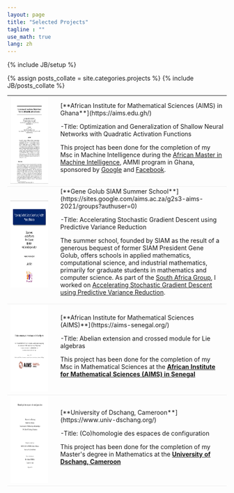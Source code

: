 ```yaml
---
layout: page
title: "Selected Projects"
tagline : ""
use_math: true
lang: zh
---
```

{% include JB/setup %}

{% assign posts_collate = site.categories.projects %}
{% include JB/posts_collate %}

<link rel="stylesheet" href="/glyphicons/css/glyphicons.css" />

<table style="width:100%">
<col width="20%">
<col width="10">
<col >


<tr style="border-bottom:1pt solid #eee">
<td markdown="1">
<img src="images/projects/ammi-project.png" width="500" height="200" />
</td>
<td></td>
<td markdown="1">
[**African Institute for Mathematical Sciences (AIMS) in Ghana**](https://aims.edu.gh/)
    
-Title: Optimization and Generalization of Shallow Neural Networks with Quadratic Activation Functions    

This project has been done for the completion of my Msc in Machine Intelligence during the [African Master in Machine Intelligence](https://aimsammi.org/), AMMI program in Ghana, sponsored by [Google](https://www.google.com/) and [Facebook](https://en.wikipedia.org/wiki/Facebook).

<tr style="border-bottom:1pt solid #eee">
<td markdown="1">
<!-- ![captcha](images/main/siam-project.png =100x20){:class="img-shadow"} -->
<img src="images/projects/siam-project.png" width="500" height="200" />
</td>
<td></td>
<td markdown="1">
[**Gene Golub SIAM Summer School**](https://sites.google.com/aims.ac.za/g2s3-aims-2021/groups?authuser=0)
    
-Title: Accelerating Stochastic Gradient Descent using Predictive Variance Reduction

The summer school, founded by SIAM as the result of a generous bequest of former SIAM President Gene Golub, offers schools in applied mathematics, computational science, and industrial mathematics, primarily for graduate students in mathematics and computer science. 
As part of the [South Africa Group](https://sites.google.com/aims.ac.za/g2s3-aims-2021/groups?authuser=0), I worked on [Accelerating Stochastic Gradient Descent using Predictive Variance Reduction](https://proceedings.neurips.cc/paper/2013/file/ac1dd209cbcc5e5d1c6e28598e8cbbe8-Paper.pdf).

<!-- || <em class="icon-home"/> || [project page](https://www.masakhane.io/home) || <em class="icon-github"/> || [Github](https://github.com/masakhane-io/masakhane) || -->
</td> 
</tr>

<tr style="border-bottom:1pt solid #eee">
<td markdown="1">
<img src="images/projects/aims-project.png" width="500" height="200" />
</td>
<td></td>
<td markdown="1">
[**African Institute for Mathematical Sciences (AIMS)**](https://aims-senegal.org/)
    
-Title: Abelian extension and crossed module for Lie algebras
    
This project has been done for the completion of my Msc in Mathematical Sciences at the [**African Institute for Mathematical Sciences (AIMS) in Senegal**](https://aims-senegal.org/)

<!-- || <em class="icon-home"/> || [Github](https://github.com/Kabongosalomon/Tv-Script-Generation) || -->
</td> 
</tr>

<tr style="border-bottom:1pt solid #eee">
<td markdown="1">
<!-- ![captcha](images/main/dg_gan.png){:class="img-shadow"} -->
<img src="images/projects/uds-project.png" width="500" height="200" />
</td>
<td></td>
<td markdown="1">
[**University of Dschang, Cameroon**](https://www.univ-dschang.org/)
    
-Title: (Co)homologie des espaces de configuration

This project has been done for the completion of my Master's degree in Mathematics at the [**University of Dschang, Cameroon**](https://www.univ-dschang.org/)

<!-- || <em class="icon-home"/> || [Github](https://github.com/Kabongosalomon/Face-Generation-Project) || -->
</td> 
</tr>

<!-- 
<tr height="25"/>
<tr style="border-bottom:1pt solid #eee" >
<td markdown="1">
![arcam](images/main/arcam.gif){:class="img-shadow"}
</td>
<td></td>
<td markdown="1">
**AR Camera: An Augmented Reality Prototype for Mobile Devices of Lenovo.**
- Prototyped an application with an AR effect for QR code or a dish of food, to improve user experience.
- Developed detection, tracking and stereo algorithms to obtain a real-time and smooth effect.

|| <em class="icon-film"/> || [video demo](https://youtu.be/XUTCowMHSQs) ||

</td> 
</tr> -->


<!-- </table> -->

<style type="text/css">
td {
    border: 0.5px;
    vertical-align: center;
    text-align: left;
}
</style>
